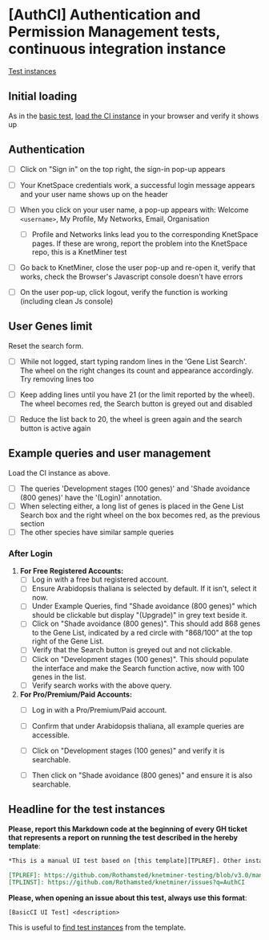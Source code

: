 # [AuthCI] Authentication and Permission Management tests, continuous integration instance

[Test instances][TPLINST]

## Initial loading

As in the [basic test](../basic-ci), [load the CI instance](https://knetminer.com/ci-test/client/) in your browser and verify it shows up

## Authentication

* [ ] Click on "Sign in" on the top right, the sign-in pop-up appears
* [ ] Your KnetSpace credentials work, a successful login message appears and your user name shows up on the header
* [ ] When you click on your user name, a pop-up appears with: Welcome `<username>`, My Profile, My Networks, Email, Organisation
  * [ ] Profile and Networks links lead you to the corresponding KnetSpace pages. If these are wrong, report the problem into the KnetSpace repo, this is a KnetMiner test
* [ ] Go back to KnetMiner, close the user pop-up and re-open it, verify that works, check the Browser's Javascript console doesn't have errors
* [ ] On the user pop-up, click logout, verify the function is working (including clean Js console)


## User Genes limit

Reset the search form.

* [ ] While not logged, start typing random lines in the 'Gene List Search'. The wheel on the right changes its count and appearance accordingly. Try removing lines too
* [ ] Keep adding lines until you have 21 (or the limit reported by the wheel). The wheel becomes red, the Search button is greyed out and disabled
* [ ] Reduce the list back to 20, the wheel is green again and the search button is active again


## Example queries and user management
Load the CI instance as above. 
* [ ] The queries 'Development stages (100 genes)' and 'Shade avoidance (800 genes)' have the '(Login)' annotation.
* [ ] When selecting either, a long list of genes is placed in the Gene List Search box and the right wheel on the box becomes red, as the previous section
* [ ] The other species have similar sample queries

### After Login

1. **For Free Registered Accounts:**
   - [ ] Log in with a free but registered account.
   - [ ] Ensure Arabidopsis thaliana is selected by default. If it isn't, select it now.
   - [ ] Under Example Queries, find "Shade avoidance (800 genes)" which should be clickable but display "(Upgrade)" in grey text beside it.
   - [ ] Click on "Shade avoidance (800 genes)". This should add 868 genes to the Gene List, indicated by a red circle with "868/100" at the top right of the Gene List.
   - [ ] Verify that the Search button is greyed out and not clickable.
   - [ ] Click on "Development stages (100 genes)". This should populate the interface and make the Search function active, now with 100 genes in the list.
   - [ ] Verify search works with the above query.

2. **For Pro/Premium/Paid Accounts:**
   - [ ] Log in with a Pro/Premium/Paid account.
   - [ ] Confirm that under Arabidopsis thaliana, all example queries are accessible.
   - [ ] Click on "Development stages (100 genes)" and verify it is searchable.
   - [ ] Then click on "Shade avoidance (800 genes)" and ensure it is also searchable.


## Headline for the test instances

**Please, report this Markdown code at the beginning of every GH ticket that represents a report on running the test described in the hereby template**:

```Markdown
*This is a manual UI test based on [this template][TPLREF]. Other instances of this test are [here][TPLINST]. Tests from the template that aren't mentioned hereby are intended as passed.*

[TPLREF]: https://github.com/Rothamsted/knetminer-testing/blob/v3.0/manual-ui-testing/ui-test-templates/auth-ci/README.md
[TPLINST]: https://github.com/Rothamsted/knetminer/issues?q=AuthCI
```

**Please, when opening an issue about this test, always use this format**:

```
[BasicCI UI Test] <description>
```

This is useful to [find test instances][TPLINST] from the template.

[TPLREF]: https://github.com/Rothamsted/knetminer-testing/blob/v3.0/manual-ui-testing/ui-test-templates/auth-ci/README.md
[TPLINST]: https://github.com/Rothamsted/knetminer/issues?q=AuthCI
